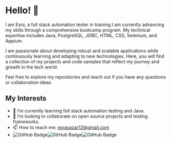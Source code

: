 # Hello! 👋

I am Esra, a full stack automation tester in training.I am currently advancing my skills through a comprehensive bootcamp program. My technical expertise includes Java, PostgreSQL, JDBC, HTML, CSS, Selenium, and Appium.

I am passionate about developing robust and scalable applications while continuously learning and adapting to new technologies. Here, you will find a collection of my projects and code samples that reflect my journey and growth in the tech world.

Feel free to explore my repositories and reach out if you have any questions or collaboration ideas

## My Interests
- 🌱 I’m currently learning full stack automation testing and Java.
- 👯 I’m looking to collaborate on open source projects and testing frameworks.
- 📫 How to reach me: esrayazar12@gmail.com
- ![GitHub Badge](https://img.shields.io/badge/HTML5-E34F26?style=for-the-badge&logo=html5&logoColor=white)![GitHub Badge](https://img.shields.io/badge/Selenium-43B02A?style=for-the-badge&logo=Selenium&logoColor=white)![GitHub Badge]()



